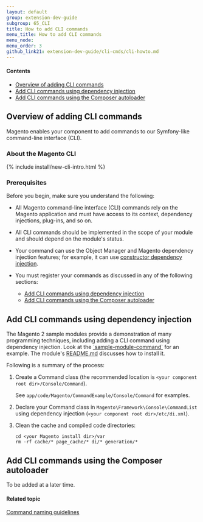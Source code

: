 ```yaml
---
layout: default
group: extension-dev-guide
subgroup: 65_CLI
title: How to add CLI commands
menu_title: How to add CLI commands
menu_node:
menu_order: 3
github_link21: extension-dev-guide/cli-cmds/cli-howto.md
---
```


#### Contents
*	<a href="#cli-add-over">Overview of adding CLI commands</a>
*	<a href="#cli-sample">Add CLI commands using dependency injection</a>
*	<a href="#cli-autoload">Add CLI commands using the Composer autoloader</a>

<h2 id="cli-add-over">Overview of adding CLI commands</h2>
Magento enables your component to add commands to our Symfony-like command-line interface (CLI).

### About the Magento CLI
{% include install/new-cli-intro.html %}

### Prerequisites
Before you begin, make sure you understand the following:

*	All Magento command-line interface (CLI) commands rely on the Magento application and must have access to its context, dependency injections, plug-ins, and so on.
*	All CLI commands should be implemented in the scope of your module and should depend on the module's status.
*	Your command can use the Object Manager and Magento dependency injection features; for example, it can use <a href="{{ site.gdeurl21 }}extension-dev-guide/depend-inj.html#dep-inj-preview-cons">constructor dependency injection</a>.
*	You must register your commands as discussed in any of the following sections:

	*	<a href="#cli-sample">Add CLI commands using dependency injection</a>
	*	<a href="#cli-autoload">Add CLI commands using the Composer autoloader</a>

<h2 id="cli-sample">Add CLI commands using dependency injection</h2>
The Magento 2 sample modules provide a demonstration of many programming techniques, including adding a CLI command using dependency injection. Look at the <a href="https://github.com/magento/magento2-samples/tree/master/sample-module-command" target="_blank">`sample-module-command`</a> for an example. The module's <a href="https://github.com/magento/magento2-samples/blob/master/sample-module-command/README.md" target="_blank">README.md</a> discusses how to install it.

Following is a summary of the process:

1.	Create a Command class (the recommended location is `<your component root dir>/Console/Command`).

	See `app/code/Magento/CommandExample/Console/Command` for examples.
2.	Declare your Command class in `Magento\Framework\Console\CommandList` using dependency injection (`<your component root dir>/etc/di.xml`).
3.	Clean the cache and compiled code directories:

		cd <your Magento install dir>/var
		rm -rf cache/* page_cache/* di/* generation/*

<h2 id="cli-autoload">Add CLI commands using the Composer autoloader</h2>
To be added at a later time.

#### Related topic
<a href="{{ site.gdeurl21 }}extension-dev-guide/cli-cmds/cli-naming-guidelines.html">Command naming guidelines</a>
